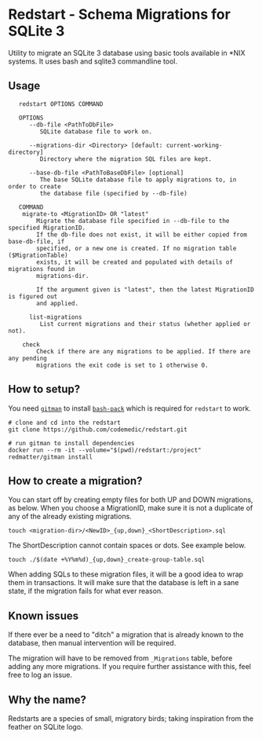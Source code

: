 # Redstart - Schema Migrations for SQLite 3

Utility to migrate an SQLite 3 database using basic tools available in *NIX systems. It uses bash and sqlite3 commandline tool.

## Usage

```
   redstart OPTIONS COMMAND

   OPTIONS
      --db-file <PathToDbFile>
         SQLite database file to work on.

      --migrations-dir <Directory> [default: current-working-directory]
         Directory where the migration SQL files are kept.

      --base-db-file <PathToBaseDbFile> [optional]
         The base SQLite database file to apply migrations to, in order to create
         the database file (specified by --db-file)

   COMMAND
    migrate-to <MigrationID> OR "latest"
        Migrate the database file specified in --db-file to the specified MigrationID.
        If the db-file does not exist, it will be either copied from base-db-file, if
        specified, or a new one is created. If no migration table ($MigrationTable)
        exists, it will be created and populated with details of migrations found in
        migrations-dir.

        If the argument given is "latest", then the latest MigrationID is figured out
        and applied.

      list-migrations
         List current migrations and their status (whether applied or not).

    check
        Check if there are any migrations to be applied. If there are any pending
        migrations the exit code is set to 1 otherwise 0.

```

## How to setup?

You need [`gitman`](https://github.com/redmatter/docker-gitman) to install [`bash-pack`](https://github.com/codemedic/bash-pack) which is required for `redstart` to work.

```
# clone and cd into the redstart
git clone https://github.com/codemedic/redstart.git

# run gitman to install dependencies
docker run --rm -it --volume="$(pwd)/redstart:/project" redmatter/gitman install
```

## How to create a migration?
You can start off by creating empty files for both UP and DOWN migrations, as below.  When you choose a MigrationID, make sure it is not a duplicate of any of the already existing migrations.

```
touch <migration-dir>/<NewID>_{up,down}_<ShortDescription>.sql
```

The ShortDescription cannot contain spaces or dots. See example below.

```
touch ./$(date +%Y%m%d)_{up,down}_create-group-table.sql
```

When adding SQLs to these migration files, it will be a good idea to wrap them in transactions. It will make sure that the database is left in a sane state, if the migration fails for what ever reason.

## Known issues
If there ever be a need to "ditch" a migration that is already known to the database, then manual intervention will be required.

The migration will have to be removed from `_Migrations` table, before adding any more migrations. If you require further assistance with this, feel free to log an issue.

## Why the name?
Redstarts are a species of small, migratory birds; taking inspiration from the feather on SQLite logo.

